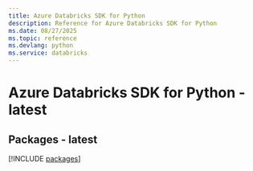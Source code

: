 ```yaml
---
title: Azure Databricks SDK for Python
description: Reference for Azure Databricks SDK for Python
ms.date: 08/27/2025
ms.topic: reference
ms.devlang: python
ms.service: databricks
---
```

# Azure Databricks SDK for Python - latest
## Packages - latest
[!INCLUDE [packages](databricks-index.md)]